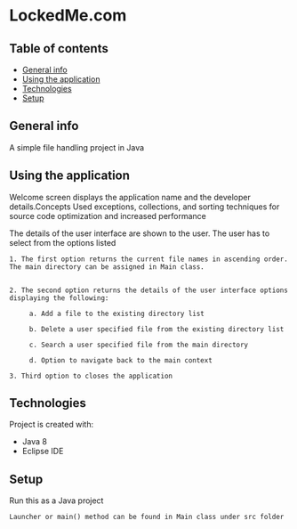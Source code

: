# LockedMe.com

## Table of contents
* [General info](#general-info)
* [Using the application](#using-the-application)
* [Technologies](#technologies)
* [Setup](#setup)

## General info
A simple file handling project in Java

## Using the application
Welcome screen displays the application name and the developer details.Concepts Used
 exceptions, collections, and sorting techniques for source code optimization and increased performance


The details of the user interface are shown to the user. The user has to select from the options listed 

 
    1. The first option returns the current file names in ascending order. The main directory can be assigned in Main class.
  

    2. The second option returns the details of the user interface options displaying the following:

         a. Add a file to the existing directory list

         b. Delete a user specified file from the existing directory list

         c. Search a user specified file from the main directory

         d. Option to navigate back to the main context

    3. Third option to closes the application

## Technologies
Project is created with:
* Java 8
* Eclipse IDE

	
## Setup
Run this as a Java project

```
Launcher or main() method can be found in Main class under src folder
```


